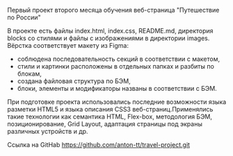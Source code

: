 Первый проект второго месяца обучения веб-страница "Путешествие по России"

В проекте есть файлы index.html, index.css, README.md, директория blocks со стилями и файлы с изображениями в директории images.
Вёрстка соответствует макету из Figma: 
- соблюдена последовательность секций в соответствии с макетом,
- стили и картинки расположены в отдельных папках и разбиты по блокам,
- создана файловая структура по БЭМ,
- блоки, элементы и модификаторы названы в соответствии с БЭМ.

При подготовке проекта использовались последние возможности языка разметки HTML5 и языка описания CSS3 веб-страниц.Применялись такие технологии как семантика HTML, Flex-box, методология БЭМ, позиционирование, Grid Layout, адаптация страницы под экраны различных устройств и др.

Ссылка на GitHab https://github.com/anton-tt/travel-project.git